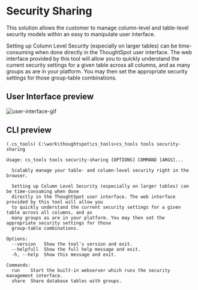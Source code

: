 # Security Sharing

This solution allows the customer to manage column-level and table-level security models
within an easy to manipulate user interface.

Setting up Column Level Security (especially on larger tables) can be time-consuming
when done directly in the ThoughtSpot user interface. The web interface provided by this
tool will allow you to quickly understand the current security settings for a given
table across all columns, and as many groups as are in your platform. You may then set
the appropriate security settings for those group-table combinations.

## User Interface preview

![user-interface-gif](./application.gif)

## CLI preview

```console
(.cs_tools) C:\work\thoughtspot\cs_tools>cs_tools tools security-sharing

Usage: cs_tools tools security-sharing [OPTIONS] COMMAND [ARGS]...

  Scalably manage your table- and column-level security right in the browser.

  Setting up Column Level Security (especially on larger tables) can be time-consuming when done
  directly in the ThoughtSpot user interface. The web interface provided by this tool will allow you
  to quickly understand the current security settings for a given table across all columns, and as
  many groups as are in your platform. You may then set the appropriate security settings for those
  group-table combinations.

Options:
  --version   Show the tool's version and exit.
  --helpfull  Show the full help message and exit.
  -h, --help  Show this message and exit.

Commands:
  run    Start the built-in webserver which runs the security management interface.
  share  Share database tables with groups.
```
